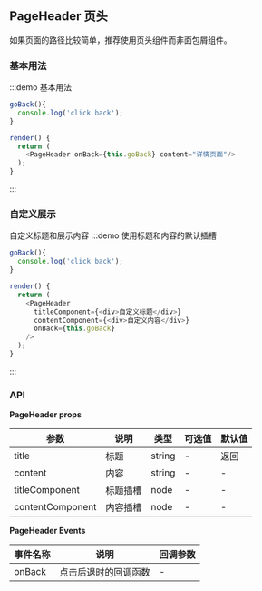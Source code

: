 ## PageHeader 页头

如果页面的路径比较简单，推荐使用页头组件而非面包屑组件。


### 基本用法
:::demo 基本用法
```js
goBack(){
  console.log('click back');
}

render() {
  return (
    <PageHeader onBack={this.goBack} content="详情页面"/>
  );
}
```
:::


### 自定义展示
自定义标题和展示内容
:::demo 使用标题和内容的默认插槽
```js
goBack(){
  console.log('click back');
}

render() {
  return (
    <PageHeader 
      titleComponent={<div>自定义标题</div>}
      contentComponent={<div>自定义内容</div>}
      onBack={this.goBack} 
    />
  );
}
```
:::


### API

**PageHeader props**

| 参数      | 说明          | 类型      | 可选值                           | 默认值  |
|---------- |-------------- |---------- |--------------------------------  |-------- |
| title | 标题 | string | - | 返回 |
| content | 内容 | string | - | - |
| titleComponent | 标题插槽 | node | - | - |
| contentComponent | 内容插槽 | node | - | - |

**PageHeader Events**

| 事件名称 | 说明 | 回调参数 |
|---------- |-------- |---------- |
| onBack | 点击后退时的回调函数 | - |



